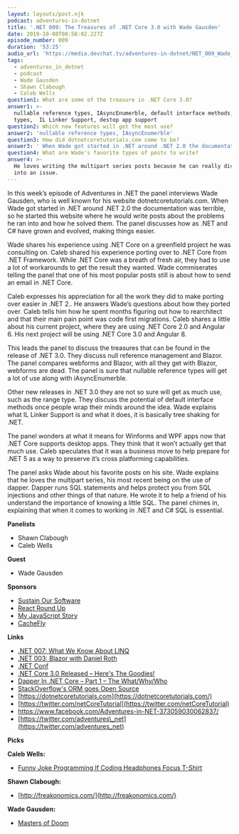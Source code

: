 ```yaml
---
layout: layouts/post.njk
podcast: adventures-in-dotnet
title: '.NET 009: The Treasures of .NET Core 3.0 with Wade Gausden'
date: 2019-10-08T08:58:02.227Z
episode_number: 009
duration: '53:25'
audio_url: 'https://media.devchat.tv/adventures-in-dotnet/NET_009_Wade_Gausden.mp3'
tags:
  - adventures_in_dotnet
  - podcast
  - Wade Gausden
  - Shawn Clabough
  - Caleb Wells
question1: What are some of the treasure in .NET Core 3.0?
answer1: >-
  nullable reference types, IAsyncEnumerble, default interface methods, range
  types,  IL Linker Support, destop app support
question2: Which new features will get the most use?
answer2: 'nullable reference types, IAsyncEnumerble'
question3: How did dotnetcoretutorials.com come to be?
answer3: ' When Wade got started in .NET around .NET 2.0 the documentation was terrible, so he started this website where he would write posts about the problems he ran into and how he solved them. '
question4: What are Wade's favorite types of posts to write?
answer4: >-
  He loves writing the multipart series posts because he can really dive deep
  into an issue.
---
```

In this week’s episode of Adventures in .NET the panel interviews Wade Gausden, who is well known for his website dotnetcoretutorials.com. When Wade got started in .NET around .NET 2.0 the documentation was terrible, so he started this website where he would write posts about the problems he ran into and how he solved them. The panel discusses how as .NET and C# have grown and evolved, making things easier. 

Wade shares his experience using .NET Core on a greenfield project he was consulting on. Caleb shared his experience porting over to .NET Core from .NET Framework. While .NET Core was a breath of fresh air, they had to use a lot of workarounds to get the result they wanted. Wade commiserates telling the panel that one of his most popular posts still is about how to send an email in .NET Core. 

Caleb expresses his appreciation for all the work they did to make porting over easier in .NET 2.. He answers Wade’s questions about how they ported over. Caleb tells him how he spent months figuring out how to rearchitect and that their main pain point was code first migrations. Caleb shares a little about his current project, where they are using .NET Core 2.0 and Angular 6. His next project will be using .NET Core 3.0 and Angular 8.

This leads the panel to discuss the treasures that can be found in the release of .NET 3.0. They discuss null reference management and Blazor. The panel compares webforms and Blazor, with all they get with Blazor, webforms are dead. The panel is sure that nullable reference types will get a lot of use along with iAsyncEnumerble. 

Other new releases in .NET 3.0 they are not so sure will get as much use, such as the range type. They discuss the potential of default interface methods once people wrap their minds around the idea. Wade explains what IL Linker Support is and what it does, it is basically tree shaking for .NET. 

The panel wonders at what it means for Winforms and WPF apps now that .NET Core supports desktop apps. They think that it won’t actually get that much use. Caleb speculates that it was a business move to help prepare for .NET 5 as a way to preserve it’s cross platforming capabilities.  

The panel asks Wade about his favorite posts on his site. Wade explains that he loves the multipart series, his most recent being on the use of dapper. Dapper runs SQL statements and helps protect you from SQL injections and other things of that nature. He wrote it to help a friend of his understand the importance of knowing a little SQL. The panel chimes in, explaining that when it comes to working in .NET and C# SQL is essential. 


**Panelists**

- Shawn Clabough
- Caleb Wells

**Guest**

- Wade Gausden

**Sponsors**

- [Sustain Our Software](https://devchat.tv/sustain-our-software/)
- [React Round Up](https://devchat.tv/react-round-up/)
- [My JavaScript Story](https://devchat.tv/my-javascript-story/)
- [CacheFly](https://www.cachefly.com/)

**Links**

- [.NET 007: What We Know About LINQ](https://devchat.tv/adventures-in-dotnet/net-007-what-we-know-about-linq/)
- [.NET 003: Blazor with Daniel Roth](https://devchat.tv/adventures-in-dotnet/net-003-blazor-with-daniel-roth/)
- [.NET Conf](https://www.dotnetconf.net/)
- [.NET Core 3.0 Released – Here&#39;s The Goodies!](https://dotnetcoretutorials.com/2019/09/24/net-core-3-0-released-heres-the-goodies/)
- [Dapper In .NET Core – Part 1 – The What/Why/Who](https://dotnetcoretutorials.com/2019/08/03/dapper-in-net-core-part-1-the-what-why-who/)
- [StackOverflow&#39;s ORM goes Open Source](https://www.infoq.com/news/2011/04/dapper-released/)
- [https://dotnetcoretutorials.com](https://dotnetcoretutorials.com/)
- [https://twitter.com/netCoreTutorial](https://twitter.com/netCoreTutorial)
- [https://www.facebook.com/Adventures-in-NET-373059030062837/       ](https://www.facebook.com/Adventures-in-NET-373059030062837/)
- [https://twitter.com/adventures\_net](https://twitter.com/adventures_net)

**Picks**

**Caleb Wells:**

- [Funny Joke Programming If Coding Headphones Focus T-Shirt](https://www.amazon.com/gp/product/B07CRVNJNQ/ref=ppx_yo_dt_b_asin_title_o01_s00?ie=UTF8&amp;customId=B07537P4T9&amp;psc=1)

**Shawn Clabough:**

- [http://freakonomics.com/](http://freakonomics.com/)

**Wade Gausden:**

- [Masters of Doom](https://en.wikipedia.org/wiki/Masters_of_Doom)
